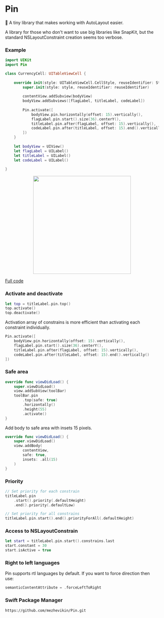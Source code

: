 # Pin

📌 A tiny library that makes working with AutoLayout easier.

A library for those who don't want to use big libraries like SnapKit, but the standard NSLayoutConstraint creation seems too verbose.

### Example

```swift
import UIKit
import Pin

class CurrencyCell: UITableViewCell {
    
    override init(style: UITableViewCell.CellStyle, reuseIdentifier: String?) {
        super.init(style: style, reuseIdentifier: reuseIdentifier)
        
        contentView.addSubview(bodyView)
        bodyView.addSubviews([flagLabel, titleLabel, codeLabel])
        
        Pin.activate([
            bodyView.pin.horizontally(offset: 15).vertically(),
            flagLabel.pin.start().size(36).centerY(),
            titleLabel.pin.after(flagLabel, offset: 15).vertically(),
            codeLabel.pin.after(titleLabel, offset: 15).end().vertically()
        ])
    }
    
    let bodyView = UIView()
    let flagLabel = UILabel()
    let titleLabel = UILabel()
    let codeLabel = UILabel() 
    
}
```

<p align="center">
    <img src="https://user-images.githubusercontent.com/973364/199716786-3ba59b9e-1efa-4241-80e2-0fc54dfaf9c1.jpg" width="320">
</p>

[Full code](https://github.com/mezhevikin/PinExample/blob/master/PinExample/CurrencyCell.swift)


### Activate and deactivate

```swift
let top = titleLabel.pin.top()
top.activate()
top.deactivate()
```

Activation array of constrains is more efficient than activating each constraint individually.

```swift
Pin.activate([
    bodyView.pin.horizontally(offset: 15).vertically(),
    flagLabel.pin.start().size(36).centerY(),
    titleLabel.pin.after(flagLabel, offset: 15).vertically(),
    codeLabel.pin.after(titleLabel, offset: 15).end().vertically()
])
```

### Safe area

```swift
override func viewDidLoad() {
    super.viewDidLoad()
    view.addSubView(toolBar)
    toolBar.pin
        .top(safe: true)
        .horizontally()
        .height(55)
        .activate()
}
```

Add body to safe area with insets 15 pixels.

```swift
override func viewDidLoad() {
    super.viewDidLoad()
    view.addBody(
        contentView,
        safe: true,
        insets: .all(15)
    )
}
```

### Priority

```swift
// Set priority for each constrain
titleLabel.pin
    .start().priority(.defaultHeight)
    .end().priority(.defaultLow)

// Set priority for all constrains
titleLabel.pin.start().end().priorityForAll(.defaultHeight)
```

### Access to NSLayoutConstrain

```swift
let start = titleLabel.pin.start().constrains.last
start.constant = 30
start.isActive = true
```

### Right to left languages

Pin supports rtl languages by default. If you want to force direction then use:

```swift
semanticContentAttribute = .forceLeftToRight
```

### Swift Package Manager

```
https://github.com/mezhevikin/Pin.git
```
